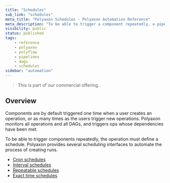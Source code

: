 ```yaml
---
title: "Schedules"
sub_link: "schedules"
meta_title: "Polyaxon Schedules - Polyaxon Automation Reference"
meta_description: "To be able to trigger a component repeatedly, a pipeline must define a schedule."
visibility: public
status: published
tags:
    - reference
    - polyaxon
    - polyflow
    - pipelines
    - dags
    - schedules
sidebar: "automation"
---
```


<blockquote class="commercial">This is part of our commercial offering.</blockquote>

## Overview
 
Components are by default triggered one time when a user creates an operation, 
or as many times as the users trigger new operations.
Polyaxon monitors all operations and all DAGs, and triggers ops whose dependencies have been met.

To be able to trigger components repeatedly, the operation must define a schedule. 
Polyaxon provides several scheduling interfaces to automate the process of creating runs.
 
 * [Cron schedules](/docs/automation/schedules/cron/)
 * [Interval schedules](/docs/automation/schedules/interval/)
 * [Repeatable schedules](/docs/automation/schedules/repeatable/)
 * [Exact time schedules](/docs/automation/schedules/exact-time/)
